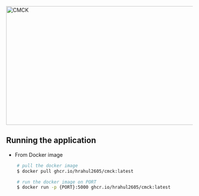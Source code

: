 <img src="https://socialify.git.ci/hrahul2605/CMCK/image?description=1&font=KoHo&forks=1&issues=1&language=1&owner=1&pattern=Floating%20Cogs&pulls=1&stargazers=1&theme=Dark" alt="CMCK" width="640" height="320" />

## Running the application

- From Docker image
```bash
    # pull the docker image
    $ docker pull ghcr.io/hrahul2605/cmck:latest

    # run the docker image on PORT
    $ docker run -p {PORT}:5000 ghcr.io/hrahul2605/cmck:latest
```
